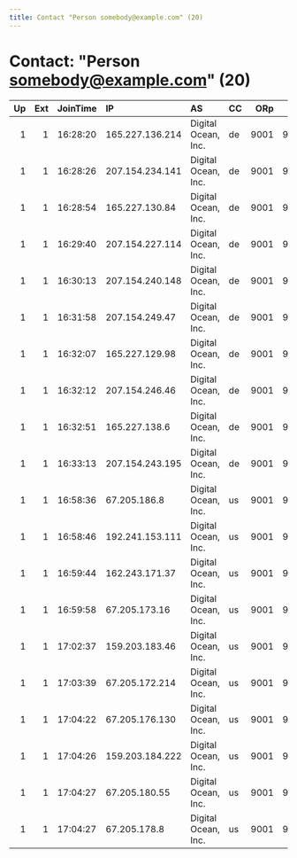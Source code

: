 ```yaml
---
title: Contact "Person somebody@example.com" (20)
---
```


# Contact: "Person somebody@example.com" (20)

|   Up |   Ext | JoinTime   | IP              | AS                  | CC   |   ORp |   Dirp | OS    | Version   | Nickname           |   eFamMembers |
|-----:|------:|:-----------|:----------------|:--------------------|:-----|------:|-------:|:------|:----------|:-------------------|--------------:|
|    1 |     1 | 16:28:20   | 165.227.136.214 | Digital Ocean, Inc. | de   |  9001 |   9030 | Linux | 0.2.5.14  | DebianTorNodefra2  |             1 |
|    1 |     1 | 16:28:26   | 207.154.234.141 | Digital Ocean, Inc. | de   |  9001 |   9030 | Linux | 0.2.5.14  | DebianTorNodefra1  |             1 |
|    1 |     1 | 16:28:54   | 165.227.130.84  | Digital Ocean, Inc. | de   |  9001 |   9030 | Linux | 0.2.5.14  | DebianTorNodefra3  |             1 |
|    1 |     1 | 16:29:40   | 207.154.227.114 | Digital Ocean, Inc. | de   |  9001 |   9030 | Linux | 0.2.5.14  | DebianTorNodefra4  |             1 |
|    1 |     1 | 16:30:13   | 207.154.240.148 | Digital Ocean, Inc. | de   |  9001 |   9030 | Linux | 0.2.5.14  | DebianTorNodefra5  |             1 |
|    1 |     1 | 16:31:58   | 207.154.249.47  | Digital Ocean, Inc. | de   |  9001 |   9030 | Linux | 0.2.5.14  | DebianTorNodefra7  |             1 |
|    1 |     1 | 16:32:07   | 165.227.129.98  | Digital Ocean, Inc. | de   |  9001 |   9030 | Linux | 0.2.5.14  | DebianTorNodefra6  |             1 |
|    1 |     1 | 16:32:12   | 207.154.246.46  | Digital Ocean, Inc. | de   |  9001 |   9030 | Linux | 0.2.5.14  | DebianTorNodefra8  |             1 |
|    1 |     1 | 16:32:51   | 165.227.138.6   | Digital Ocean, Inc. | de   |  9001 |   9030 | Linux | 0.2.5.14  | DebianTorNodefra9  |             1 |
|    1 |     1 | 16:33:13   | 207.154.243.195 | Digital Ocean, Inc. | de   |  9001 |   9030 | Linux | 0.2.5.14  | DebianTorNodefra10 |             1 |
|    1 |     1 | 16:58:36   | 67.205.186.8    | Digital Ocean, Inc. | us   |  9001 |   9030 | Linux | 0.2.5.14  | DebianTorNodenyc1  |             1 |
|    1 |     1 | 16:58:46   | 192.241.153.111 | Digital Ocean, Inc. | us   |  9001 |   9030 | Linux | 0.2.5.14  | DebianTorNodenyc2  |             1 |
|    1 |     1 | 16:59:44   | 162.243.171.37  | Digital Ocean, Inc. | us   |  9001 |   9030 | Linux | 0.2.5.14  | DebianTorNodenyc3  |             1 |
|    1 |     1 | 16:59:58   | 67.205.173.16   | Digital Ocean, Inc. | us   |  9001 |   9030 | Linux | 0.2.5.14  | DebianTorNodenyc4  |             1 |
|    1 |     1 | 17:02:37   | 159.203.183.46  | Digital Ocean, Inc. | us   |  9001 |   9030 | Linux | 0.2.5.14  | DebianTorNodenyc5  |             1 |
|    1 |     1 | 17:03:39   | 67.205.172.214  | Digital Ocean, Inc. | us   |  9001 |   9030 | Linux | 0.2.5.14  | DebianTorNodenyc9  |             1 |
|    1 |     1 | 17:04:22   | 67.205.176.130  | Digital Ocean, Inc. | us   |  9001 |   9030 | Linux | 0.2.5.14  | DebianTorNodenyc7  |             1 |
|    1 |     1 | 17:04:26   | 159.203.184.222 | Digital Ocean, Inc. | us   |  9001 |   9030 | Linux | 0.2.5.14  | DebianTorNodenyc6  |             1 |
|    1 |     1 | 17:04:27   | 67.205.180.55   | Digital Ocean, Inc. | us   |  9001 |   9030 | Linux | 0.2.5.14  | DebianTorNodenyc10 |             1 |
|    1 |     1 | 17:04:27   | 67.205.178.8    | Digital Ocean, Inc. | us   |  9001 |   9030 | Linux | 0.2.5.14  | DebianTorNodenyc8  |             1 |
